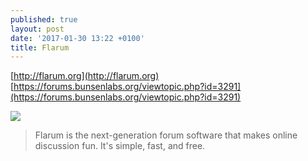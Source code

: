 ```yaml
---
published: true
layout: post
date: '2017-01-30 13:22 +0100'
title: Flarum
---
```

[http://flarum.org](http://flarum.org)  
[https://forums.bunsenlabs.org/viewtopic.php?id=3291](https://forums.bunsenlabs.org/viewtopic.php?id=3291)

![](http://flarum.org/img/logo.svg)

> Flarum is the next-generation forum software that makes online discussion fun. It's simple, fast, and free.
